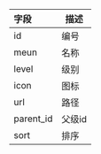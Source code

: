 |  字段   | 描述  |
|  :----  | ----  |
| id  | 编号 |
| meun  | 名称 |
| level | 级别|
| icon|图标|
|url|路径|
|parent_id| 父级id|
|sort|排序|